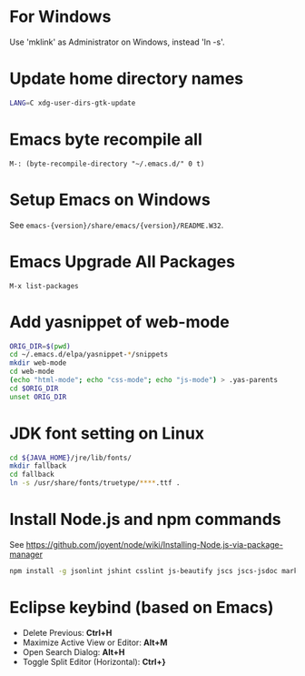 # For Windows

Use 'mklink' as Administrator on Windows, instead 'ln -s'.

# Update home directory names

```sh
LANG=C xdg-user-dirs-gtk-update
```

# Emacs byte recompile all

```
M-: (byte-recompile-directory "~/.emacs.d/" 0 t)
```

# Setup Emacs on Windows

See `emacs-{version}/share/emacs/{version}/README.W32`.

# Emacs Upgrade All Packages

```
M-x list-packages
```

# Add yasnippet of web-mode

```sh
ORIG_DIR=$(pwd)
cd ~/.emacs.d/elpa/yasnippet-*/snippets
mkdir web-mode
cd web-mode
(echo "html-mode"; echo "css-mode"; echo "js-mode") > .yas-parents
cd $ORIG_DIR
unset ORIG_DIR
```

# JDK font setting on Linux

```sh
cd ${JAVA_HOME}/jre/lib/fonts/
mkdir fallback
cd fallback
ln -s /usr/share/fonts/truetype/****.ttf .
```

# Install Node.js and npm commands

See https://github.com/joyent/node/wiki/Installing-Node.js-via-package-manager

```sh
npm install -g jsonlint jshint csslint js-beautify jscs jscs-jsdoc marked editorconfig
```

# Eclipse keybind (based on Emacs)

- Delete Previous: __Ctrl+H__
- Maximize Active View or Editor: __Alt+M__
- Open Search Dialog: __Alt+H__
- Toggle Split Editor (Horizontal): __Ctrl+}__
